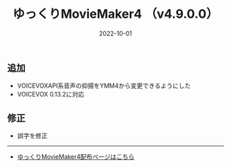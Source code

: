 ﻿---
title: ゆっくりMovieMaker4  （v4.9.0.0）
date: 2022-10-01
tags: [YMM4,お知らせ]
---
## 追加
- VOICEVOXAPI系音声の抑揚をYMM4から変更できるようにした
- VOICEVOX 0.13.2に対応
## 修正
- 誤字を修正

---

- [ゆっくりMovieMaker4配布ページはこちら](../index.md)